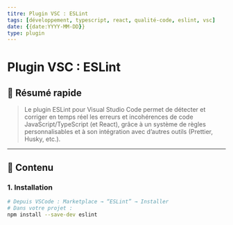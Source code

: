 ```yaml
---
titre: Plugin VSC : ESLint
tags: [développement, typescript, react, qualité-code, eslint, vsc]
date: {{date:YYYY-MM-DD}}
type: plugin
---
```


# Plugin VSC : ESLint

## 🧠 Résumé rapide

> Le plugin ESLint pour Visual Studio Code permet de détecter et corriger en temps réel les erreurs et incohérences de code JavaScript/TypeScript (et React), grâce à un système de règles personnalisables et à son intégration avec d’autres outils (Prettier, Husky, etc.).

---

## 📌 Contenu

### 1. Installation

```bash
# Depuis VSCode : Marketplace → “ESLint” → Installer
# Dans votre projet :
npm install --save-dev eslint
